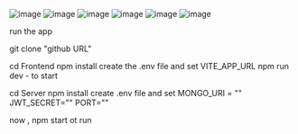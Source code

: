![image](https://github.com/user-attachments/assets/00ba0e02-9c7b-46b2-868a-a03ba2fa27b6)
![image](https://github.com/user-attachments/assets/67e60d85-7108-45cb-af39-bb2215894c37)
![image](https://github.com/user-attachments/assets/aa692332-c67f-4131-9447-ce1c395c57e0)
![image](https://github.com/user-attachments/assets/914dab78-b9ff-4d54-a6ea-44045f6ea2f2)
![image](https://github.com/user-attachments/assets/abf8c694-e4be-4fb9-90f5-b3d213c05980)
![image](https://github.com/user-attachments/assets/910df0be-d570-4ad3-9bf0-7bc7349ab587)


run the app 

git clone "github URL"

cd Frontend
npm install
create the .env file and set VITE_APP_URL 
npm run dev - to start 


cd Server
npm install
create .env file and set MONGO_URI = ""
JWT_SECRET=""
PORT=""

now , npm start ot run

